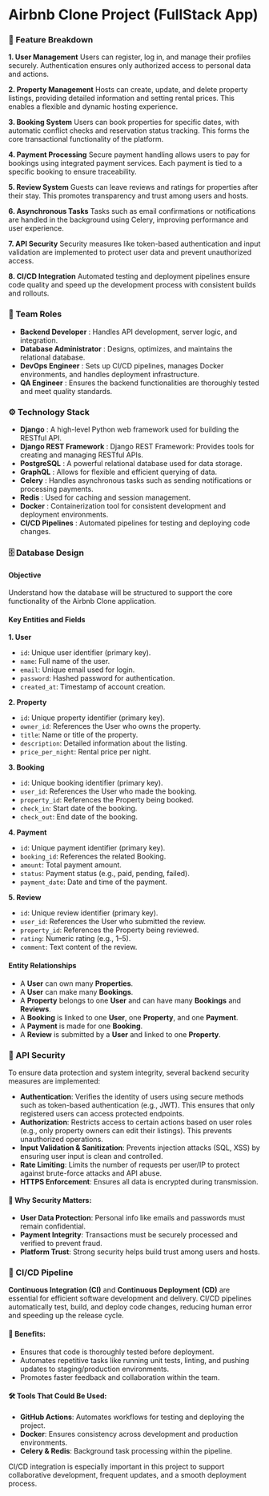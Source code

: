 # Airbnb Clone Project (FullStack App)

### 🎯 Feature Breakdown

  **1. User Management**
Users can register, log in, and manage their profiles securely. Authentication ensures only authorized access to personal data and actions.

  **2. Property Management**
Hosts can create, update, and delete property listings, providing detailed information and setting rental prices. This enables a flexible and dynamic hosting experience.

  **3. Booking System**
Users can book properties for specific dates, with automatic conflict checks and reservation status tracking. This forms the core transactional functionality of the platform.

  **4. Payment Processing**
Secure payment handling allows users to pay for bookings using integrated payment services. Each payment is tied to a specific booking to ensure traceability.

  **5. Review System**
Guests can leave reviews and ratings for properties after their stay. This promotes transparency and trust among users and hosts.

  **6. Asynchronous Tasks**
Tasks such as email confirmations or notifications are handled in the background using Celery, improving performance and user experience.

  **7. API Security**
Security measures like token-based authentication and input validation are implemented to protect user data and prevent unauthorized access.

  **8. CI/CD Integration**
Automated testing and deployment pipelines ensure code quality and speed up the development process with consistent builds and rollouts.

### 👥 Team Roles

- **Backend Developer** : Handles API development, server logic, and integration.
- **Database Administrator** : Designs, optimizes, and maintains the relational database.
- **DevOps Engineer** : Sets up CI/CD pipelines, manages Docker environments, and handles deployment infrastructure.
- **QA Engineer** : Ensures the backend functionalities are thoroughly tested and meet quality standards.

### ⚙️ Technology Stack

- **Django** : A high-level Python web framework used for building the RESTful API.
- **Django REST Framework** : Django REST Framework: Provides tools for creating and managing RESTful APIs.
- **PostgreSQL** : A powerful relational database used for data storage.
- **GraphQL** : Allows for flexible and efficient querying of data.
- **Celery** : Handles asynchronous tasks such as sending notifications or processing payments.
- **Redis** : Used for caching and session management.
- **Docker** : Containerization tool for consistent development and deployment environments.
- **CI/CD Pipelines** : Automated pipelines for testing and deploying code changes.

### 🗄️ Database Design

#### Objective
Understand how the database will be structured to support the core functionality of the Airbnb Clone application.

#### Key Entities and Fields

**1. User**
- `id`: Unique user identifier (primary key).
- `name`: Full name of the user.
- `email`: Unique email used for login.
- `password`: Hashed password for authentication.
- `created_at`: Timestamp of account creation.

**2. Property**
- `id`: Unique property identifier (primary key).
- `owner_id`: References the User who owns the property.
- `title`: Name or title of the property.
- `description`: Detailed information about the listing.
- `price_per_night`: Rental price per night.

**3. Booking**
- `id`: Unique booking identifier (primary key).
- `user_id`: References the User who made the booking.
- `property_id`: References the Property being booked.
- `check_in`: Start date of the booking.
- `check_out`: End date of the booking.

**4. Payment**
- `id`: Unique payment identifier (primary key).
- `booking_id`: References the related Booking.
- `amount`: Total payment amount.
- `status`: Payment status (e.g., paid, pending, failed).
- `payment_date`: Date and time of the payment.

**5. Review**
- `id`: Unique review identifier (primary key).
- `user_id`: References the User who submitted the review.
- `property_id`: References the Property being reviewed.
- `rating`: Numeric rating (e.g., 1–5).
- `comment`: Text content of the review.

#### Entity Relationships

- A **User** can own many **Properties**.
- A **User** can make many **Bookings**.
- A **Property** belongs to one **User** and can have many **Bookings** and **Reviews**.
- A **Booking** is linked to one **User**, one **Property**, and one **Payment**.
- A **Payment** is made for one **Booking**.
- A **Review** is submitted by a **User** and linked to one **Property**.

### 🔐 API Security

To ensure data protection and system integrity, several backend security measures are implemented:

- **Authentication**: Verifies the identity of users using secure methods such as token-based authentication (e.g., JWT). This ensures that only registered users can access protected endpoints.
- **Authorization**: Restricts access to certain actions based on user roles (e.g., only property owners can edit their listings). This prevents unauthorized operations.
- **Input Validation & Sanitization**: Prevents injection attacks (SQL, XSS) by ensuring user input is clean and controlled.
- **Rate Limiting**: Limits the number of requests per user/IP to protect against brute-force attacks and API abuse.
- **HTTPS Enforcement**: Ensures all data is encrypted during transmission.

#### 🔐 Why Security Matters:
- **User Data Protection**: Personal info like emails and passwords must remain confidential.
- **Payment Integrity**: Transactions must be securely processed and verified to prevent fraud.
- **Platform Trust**: Strong security helps build trust among users and hosts.

### 🔁 CI/CD Pipeline

**Continuous Integration (CI)** and **Continuous Deployment (CD)** are essential for efficient software development and delivery. CI/CD pipelines automatically test, build, and deploy code changes, reducing human error and speeding up the release cycle.

#### 🚧 Benefits:
- Ensures that code is thoroughly tested before deployment.
- Automates repetitive tasks like running unit tests, linting, and pushing updates to staging/production environments.
- Promotes faster feedback and collaboration within the team.

#### 🛠️ Tools That Could Be Used:
- **GitHub Actions**: Automates workflows for testing and deploying the project.
- **Docker**: Ensures consistency across development and production environments.
- **Celery & Redis**: Background task processing within the pipeline.

CI/CD integration is especially important in this project to support collaborative development, frequent updates, and a smooth deployment process.

